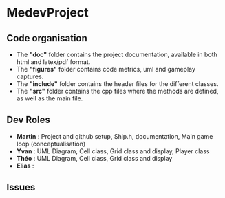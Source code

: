 # MedevProject

## Code organisation
* The **"doc"** folder contains the project documentation, available in both html and latex/pdf format.
* The **"figures"** folder contains code metrics, uml and gameplay captures.
* The **"include"** folder contains the header files for the different classes.
* The **"src"** folder contains the cpp files where the methods are defined, as well as the main file.
## Dev Roles
* **Martin** : Project and github setup, Ship.h, documentation, Main game loop (conceptualisation)
* **Yvan** : UML Diagram, Cell class, Grid class and display, Player class
* **Théo** : UML Diagram, Cell class, Grid class and display
* **Elias** : 
## Issues
